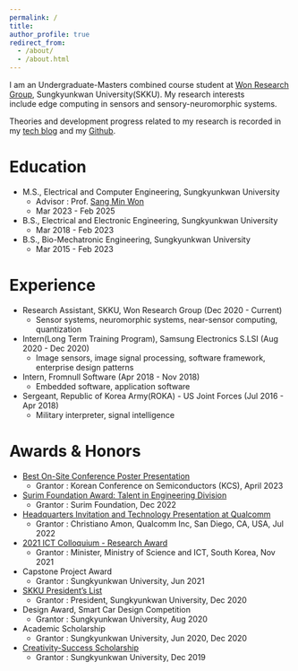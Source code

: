 ```yaml
---
permalink: /
title: 
author_profile: true
redirect_from: 
  - /about/
  - /about.html
---
```


I am an Undergraduate-Masters combined course student at [Won Research Group](https://www.skkuwongroup.online/), Sungkyunkwan University(SKKU). My research interests include edge computing in sensors and sensory-neuromorphic systems.

Theories and development progress related to my research is recorded in my [tech blog](https://g1embed.tistory.com/) and my [Github](https://github.com/esmjihwankim).

Education
======
- M.S., Electrical and Computer Engineering, Sungkyunkwan University
    - Advisor : Prof. [Sang Min Won](https://scholar.google.co.kr/citations?user=YZPo--YAAAAJ&hl=en)
    - Mar 2023 - Feb 2025
- B.S., Electrical and Electronic Engineering, Sungkyunkwan University
    - Mar 2018 - Feb 2023
- B.S., Bio-Mechatronic Engineering, Sungkyunkwan University
    - Mar 2015 - Feb 2023

Experience
======
- Research Assistant, SKKU, Won Research Group (Dec 2020 - Current)
    - Sensor systems, neuromorphic systems, near-sensor computing, quantization
- Intern(Long Term Training Program), Samsung Electronics S.LSI (Aug 2020 - Dec 2020)
    - Image sensors, image signal processing, software framework, enterprise design patterns
- Intern, Fromnull Software (Apr 2018 - Nov 2018)
    - Embedded software, application software
- Sergeant, Republic of Korea Army(ROKA) - US Joint Forces (Jul 2016 - Apr 2018)
    - Military interpreter, signal intelligence

Awards & Honors
======

- [Best On-Site Conference Poster Presentation](http://kcs.cosar.or.kr/2024/awards.jsp)
    - Grantor : Korean Conference on Semiconductors (KCS), April 2023
- [Surim Foundation Award: Talent in Engineering Division](https://www.surim.or.kr/kr/talent/winner01.php?part_idx=9)
    - Grantor : Surim Foundation, Dec 2022
- [Headquarters Invitation and Technology Presentation at Qualcomm](https://www.thelec.kr/news/articleView.html?idxno=17771)
    - Grantor : Christiano Amon, Qualcomm Inc, San Diego, CA, USA, Jul 2022
- [2021 ICT Colloquium - Research Award](https://www.skku.ac.kr/skku/campus/skk_comm/news03.do?mode=view&articleNo=93695&article.offset=0&articleLimit=10)
    - Grantor : Minister, Ministry of Science and ICT, South Korea, Nov 2021
- Capstone Project Award
    - Grantor : Sungkyunkwan University, Jun 2021
- [SKKU President’s List](https://presidentlist.skku.edu/presidentlist/2020_list.do) 
    - Grantor : President, Sungkyunkwan University, Dec 2020
- Design Award, Smart Car Design Competition
    - Grantor : Sungkyunkwan University, Aug 2020
- Academic Scholarship
    - Grantor : Sungkyunkwan University, Jun 2020, Dec 2020
- [Creativity-Success Scholarship](https://www.skku.edu/main_renew/campus/skk_comm/news.do?mode=view&articleNo=76944&article.offset=0&articleLimit=10)
    - Grantor : Sungkyunkwan University, Dec 2019